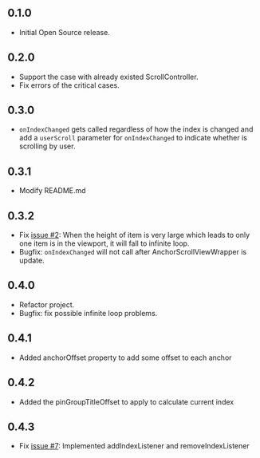 ## 0.1.0

* Initial Open Source release.

## 0.2.0

* Support the case with already existed ScrollController.
* Fix errors of the critical cases.

## 0.3.0

* `onIndexChanged` gets called regardless of how the index is changed and add a `userScroll` parameter for `onIndexChanged` to indicate whether is scrolling by user.

## 0.3.1

* Modify README.md

## 0.3.2

* Fix [issue #2](https://github.com/lucian1024/anchor_scroll_controller/issues/2):  When the height of item is very large which leads to only one item is in the viewport, it will fall to infinite loop.
* Bugfix: `onIndexChanged` will not call after AnchorScrollViewWrapper is update.

## 0.4.0

* Refactor project.
* Bugfix: fix possible infinite loop problems.

## 0.4.1

* Added anchorOffset property to add some offset to each anchor


## 0.4.2

* Added the pinGroupTitleOffset to apply to calculate current index

## 0.4.3

* Fix [issue #7](https://github.com/lucian1024/anchor_scroll_controller/issues/7): Implemented addIndexListener and removeIndexListener